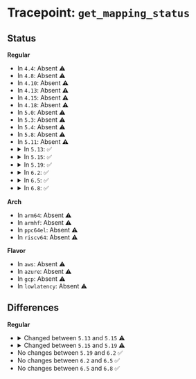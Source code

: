 # Tracepoint: <code>get_mapping_status</code>

## Status
<b>Regular</b>
<ul>
<li>
In <code>4.4</code>: Absent ⚠️
</li>
<li>
In <code>4.8</code>: Absent ⚠️
</li>
<li>
In <code>4.10</code>: Absent ⚠️
</li>
<li>
In <code>4.13</code>: Absent ⚠️
</li>
<li>
In <code>4.15</code>: Absent ⚠️
</li>
<li>
In <code>4.18</code>: Absent ⚠️
</li>
<li>
In <code>5.0</code>: Absent ⚠️
</li>
<li>
In <code>5.3</code>: Absent ⚠️
</li>
<li>
In <code>5.4</code>: Absent ⚠️
</li>
<li>
In <code>5.8</code>: Absent ⚠️
</li>
<li>
In <code>5.11</code>: Absent ⚠️
</li>
<li>
<details>
<summary>In <code>5.13</code>: ✅</summary>

Event:

```c
struct trace_event_raw_mptcp_dump_mpext {
    struct trace_entry ent;
    u64 data_ack;
    u64 data_seq;
    u32 subflow_seq;
    u16 data_len;
    u8 use_map;
    u8 dsn64;
    u8 data_fin;
    u8 use_ack;
    u8 ack64;
    u8 mpc_map;
    u8 frozen;
    u8 reset_transient;
    u8 reset_reason;
    char __data[0];
};
```
Function:

```c
void trace_event_raw_event_mptcp_dump_mpext(void *__data, struct mptcp_ext *mpext);
```
</details>
</li>
<li>
<details>
<summary>In <code>5.15</code>: ✅</summary>

Event:

```c
struct trace_event_raw_mptcp_dump_mpext {
    struct trace_entry ent;
    u64 data_ack;
    u64 data_seq;
    u32 subflow_seq;
    u16 data_len;
    u16 csum;
    u8 use_map;
    u8 dsn64;
    u8 data_fin;
    u8 use_ack;
    u8 ack64;
    u8 mpc_map;
    u8 frozen;
    u8 reset_transient;
    u8 reset_reason;
    u8 csum_reqd;
    char __data[0];
};
```
Function:

```c
void trace_event_raw_event_mptcp_dump_mpext(void *__data, struct mptcp_ext *mpext);
```
</details>
</li>
<li>
<details>
<summary>In <code>5.19</code>: ✅</summary>

Event:

```c
struct trace_event_raw_mptcp_dump_mpext {
    struct trace_entry ent;
    u64 data_ack;
    u64 data_seq;
    u32 subflow_seq;
    u16 data_len;
    u16 csum;
    u8 use_map;
    u8 dsn64;
    u8 data_fin;
    u8 use_ack;
    u8 ack64;
    u8 mpc_map;
    u8 frozen;
    u8 reset_transient;
    u8 reset_reason;
    u8 csum_reqd;
    u8 infinite_map;
    char __data[0];
};
```
Function:

```c
void trace_event_raw_event_mptcp_dump_mpext(void *__data, struct mptcp_ext *mpext);
```
</details>
</li>
<li>
<details>
<summary>In <code>6.2</code>: ✅</summary>

Event:

```c
struct trace_event_raw_mptcp_dump_mpext {
    struct trace_entry ent;
    u64 data_ack;
    u64 data_seq;
    u32 subflow_seq;
    u16 data_len;
    u16 csum;
    u8 use_map;
    u8 dsn64;
    u8 data_fin;
    u8 use_ack;
    u8 ack64;
    u8 mpc_map;
    u8 frozen;
    u8 reset_transient;
    u8 reset_reason;
    u8 csum_reqd;
    u8 infinite_map;
    char __data[0];
};
```
Function:

```c
void trace_event_raw_event_mptcp_dump_mpext(void *__data, struct mptcp_ext *mpext);
```
</details>
</li>
<li>
<details>
<summary>In <code>6.5</code>: ✅</summary>

Event:

```c
struct trace_event_raw_mptcp_dump_mpext {
    struct trace_entry ent;
    u64 data_ack;
    u64 data_seq;
    u32 subflow_seq;
    u16 data_len;
    u16 csum;
    u8 use_map;
    u8 dsn64;
    u8 data_fin;
    u8 use_ack;
    u8 ack64;
    u8 mpc_map;
    u8 frozen;
    u8 reset_transient;
    u8 reset_reason;
    u8 csum_reqd;
    u8 infinite_map;
    char __data[0];
};
```
Function:

```c
void trace_event_raw_event_mptcp_dump_mpext(void *__data, struct mptcp_ext *mpext);
```
</details>
</li>
<li>
<details>
<summary>In <code>6.8</code>: ✅</summary>

Event:

```c
struct trace_event_raw_mptcp_dump_mpext {
    struct trace_entry ent;
    u64 data_ack;
    u64 data_seq;
    u32 subflow_seq;
    u16 data_len;
    u16 csum;
    u8 use_map;
    u8 dsn64;
    u8 data_fin;
    u8 use_ack;
    u8 ack64;
    u8 mpc_map;
    u8 frozen;
    u8 reset_transient;
    u8 reset_reason;
    u8 csum_reqd;
    u8 infinite_map;
    char __data[0];
};
```
Function:

```c
void trace_event_raw_event_mptcp_dump_mpext(void *__data, struct mptcp_ext *mpext);
```
</details>
</li>
</ul>
<b>Arch</b>
<ul>
<li>
In <code>arm64</code>: Absent ⚠️
</li>
<li>
In <code>armhf</code>: Absent ⚠️
</li>
<li>
In <code>ppc64el</code>: Absent ⚠️
</li>
<li>
In <code>riscv64</code>: Absent ⚠️
</li>
</ul>
<b>Flavor</b>
<ul>
<li>
In <code>aws</code>: Absent ⚠️
</li>
<li>
In <code>azure</code>: Absent ⚠️
</li>
<li>
In <code>gcp</code>: Absent ⚠️
</li>
<li>
In <code>lowlatency</code>: Absent ⚠️
</li>
</ul>

## Differences
<b>Regular</b>
<ul>
<li>
<details>
<summary>Changed between <code>5.13</code> and <code>5.15</code> ⚠️</summary>
<ul>
<li>
<b>Event changed. </b>
</li>
<li>
<b>Field added. </b>
<code>u16 csum</code>
</li>
<li>
<b>Field added. </b>
<code>u8 csum_reqd</code>
</li>
</ul>
</details>
</li>
<li>
<details>
<summary>Changed between <code>5.15</code> and <code>5.19</code> ⚠️</summary>
<ul>
<li>
<b>Event changed. </b>
</li>
<li>
<b>Field added. </b>
<code>u8 infinite_map</code>
</li>
</ul>
</details>
</li>
<li>
No changes between <code>5.19</code> and <code>6.2</code> ✅
</li>
<li>
No changes between <code>6.2</code> and <code>6.5</code> ✅
</li>
<li>
No changes between <code>6.5</code> and <code>6.8</code> ✅
</li>
</ul>
